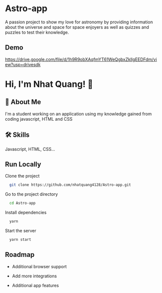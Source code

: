 
# Astro-app

A passion project to show my love for astronomy by providing information about the universe and space for space enjoyers as well as quizzes and puzzles to test their knowledge.


## Demo

https://drive.google.com/file/d/1h9R9obXAqfmYT61WeQgbxZkllgEEDFdm/view?usp=drivesdk


# Hi, I'm Nhat Quang! 👋


## 🚀 About Me
I'm a student working on an application using my knowledge gained from coding javascript, HTML and CSS


## 🛠 Skills
Javascript, HTML, CSS...


## Run Locally

Clone the project

```bash
  git clone https://github.com/nhatquang4128/Astro-app.git
```

Go to the project directory

```bash
  cd Astro-app
```

Install dependencies

```bash
  yarn
```

Start the server

```bash
  yarn start
```


## Roadmap

- Additional browser support

- Add more integrations

- Additional app features